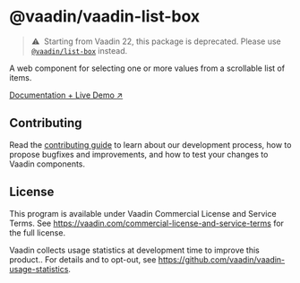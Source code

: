 # @vaadin/vaadin-list-box

> ⚠️&nbsp; Starting from Vaadin 22, this package is deprecated.
> Please use [`@vaadin/list-box`](https://www.npmjs.com/package/@vaadin/list-box) instead.

A web component for selecting one or more values from a scrollable list of items.

[Documentation + Live Demo ↗](https://vaadin.com/docs/latest/components/list-box)

## Contributing

Read the [contributing guide](https://vaadin.com/docs/latest/contributing/overview) to learn about our development process, how to propose bugfixes and improvements, and how to test your changes to Vaadin components.

## License

This program is available under Vaadin Commercial License and Service Terms.
See https://vaadin.com/commercial-license-and-service-terms for the full
license.

Vaadin collects usage statistics at development time to improve this product..
For details and to opt-out, see https://github.com/vaadin/vaadin-usage-statistics.
